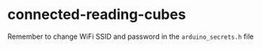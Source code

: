 # connected-reading-cubes

Remember to change WiFi SSID and password in the ```arduino_secrets.h``` file